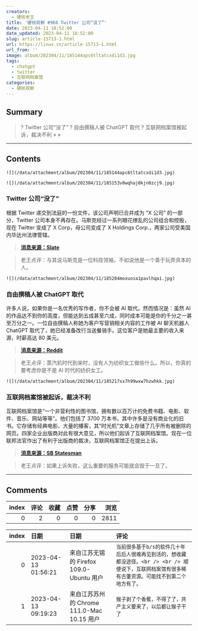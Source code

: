 ```yaml
---
creators:
  - 硬核老王
title: '硬核观察 #968 Twitter 公司“没了”'
date: 2023-04-11 18:52:00
date_updated: 2023-04-11 18:52:00
slug: article-15713-1.html
url: https://linux.cn/article-15713-1.html
url_from: ''
image: album/202304/11/185144apc6tltatcxdi1d3.jpg
tags:
  - chatgpt
  - twitter
  - 互联网档案馆
categories:
  - 硬核观察
---
```


## Summary

> ? Twitter 公司“没了”
> ? 自由撰稿人被 ChatGPT 取代
> ? 互联网档案馆被起诉，裁决不利
> » 
> »

***

<!-- more -->

## Contents

`![](/data/attachment/album/202304/11/185144apc6tltatcxdi1d3.jpg)`

`![](/data/attachment/album/202304/11/185153v0wqhaj0kjn0zcj9.jpg)`

### Twitter 公司“没了”

根据 Twitter 递交到法庭的一份文件，该公司声明已合并成为 “X 公司” 的一部分，Twitter 公司本身不再存在。马斯克经过一系列眼花缭乱的公司组合和控股，现在 Twitter 变成了 X Corp，母公司变成了 X Holdings Corp.，两家公司受美国内华达州法律管辖。

> 
> **[消息来源：Slate](https://slate.com/technology/2023/04/twitter-inc-x-corp-elon-musk-x-nevada.html)**
> 
> 
> 

> 
> 老王点评：与其说马斯克是一位科技领袖，不如说他是一个善于玩弄资本的人。
> 
> 
> 

`![](/data/attachment/album/202304/11/185204moxuosa1pavlhqa1.jpg)`

### 自由撰稿人被 ChatGPT 取代

许多人说，如果你是一名优秀的写作者，你不会被 AI 取代。然而情况是：虽然 AI 的作品达不到你的高度，但能达到五成甚至六成，同时成本可能是你的千分之一甚至万分之一。一位自由撰稿人称她为客户写营销相关内容的工作被 AI 聊天机器人 ChatGPT 取代了，她已经准备改行当送餐骑手。这位客户是她最主要的收入来源，时薪高达 80 美元。

> 
> **[消息来源：Reddit](https://reddit.com/r/freelanceWriters/comments/12ff5mw/it_happened_to_me_today/)**
> 
> 
> 

> 
> 老王点评：蒸汽机时代到来时，没有人为纺织女工做些什么。所以，你真的要考虑你是不是 AI 时代的纺织女工。
> 
> 
> 

`![](/data/attachment/album/202304/11/185217xx7h99wxw7hzwhkk.jpg)`

### 互联网档案馆被起诉，裁决不利

互联网档案馆是“一个非营利性的图书馆，拥有数以百万计的免费书籍、电影、软件、音乐、网站等等“。他们包括了 3700 万本书，其中许多是没有商业化的旧书。它存储有经典电影、大量的播客，其“时光机”文章上存储了几乎所有被删除的网页。四家企业出版商对此有很大意见，所以他们起诉了互联网档案馆。现在一位联邦法官作出了有利于出版商的裁决，互联网档案馆正在提出上诉。

> 
> **[消息来源：SB Statesman](https://www.sbstatesman.com/2023/04/04/if-we-lose-the-internet-archive-were-screwed/)**
> 
> 
> 

> 
> 老王点评：如果上诉失败，这么重要的服务可能就会毁于一旦了。
> 
> 
>

***

## Comments


|   index |   评论 |   收藏 |   点赞 |   分享 |   浏览 |
|--------:|-------:|-------:|-------:|-------:|-------:|
|       0 |      2 |      0 |      0 |      0 |   2811 |

|   index | 日期                | 日期                                       | 评论                                                                                                                                                  |
|--------:|:--------------------|:-------------------------------------------|:------------------------------------------------------------------------------------------------------------------------------------------------------|
|       0 | 2023-04-13 01:56:21 | 来自江苏无锡的 Firefox 109.0-Ubuntu 用户   | `当前很多基于b/s的软件几十年后后人很难再见到活的，想收藏都没途径。<br /> <br /> 顺便说下，互联网档案馆有很多稀有古董资源。可能找不到第二个地方有了。` |
|       1 | 2023-04-13 09:19:23 | 来自江苏苏州的 Chrome 111.0-Mac 10.15 用户 | `猴子剥了个香蕉，不得了了，共产主义要来了，以后都让猴子干了`                                                                                          |
